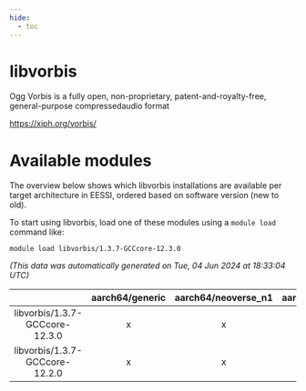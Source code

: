 ```yaml
---
hide:
  - toc
---
```


libvorbis
=========


Ogg Vorbis is a fully open, non-proprietary, patent-and-royalty-free, general-purpose compressedaudio format

https://xiph.org/vorbis/
# Available modules


The overview below shows which libvorbis installations are available per target architecture in EESSI, ordered based on software version (new to old).

To start using libvorbis, load one of these modules using a `module load` command like:

```shell
module load libvorbis/1.3.7-GCCcore-12.3.0
```

*(This data was automatically generated on Tue, 04 Jun 2024 at 18:33:04 UTC)*  

| |aarch64/generic|aarch64/neoverse_n1|aarch64/neoverse_v1|x86_64/generic|x86_64/amd/zen2|x86_64/amd/zen3|x86_64/intel/haswell|x86_64/intel/skylake_avx512|
| :---: | :---: | :---: | :---: | :---: | :---: | :---: | :---: | :---: |
|libvorbis/1.3.7-GCCcore-12.3.0|x|x|x|x|x|x|x|x|
|libvorbis/1.3.7-GCCcore-12.2.0|x|x|x|x|x|x|x|x|

